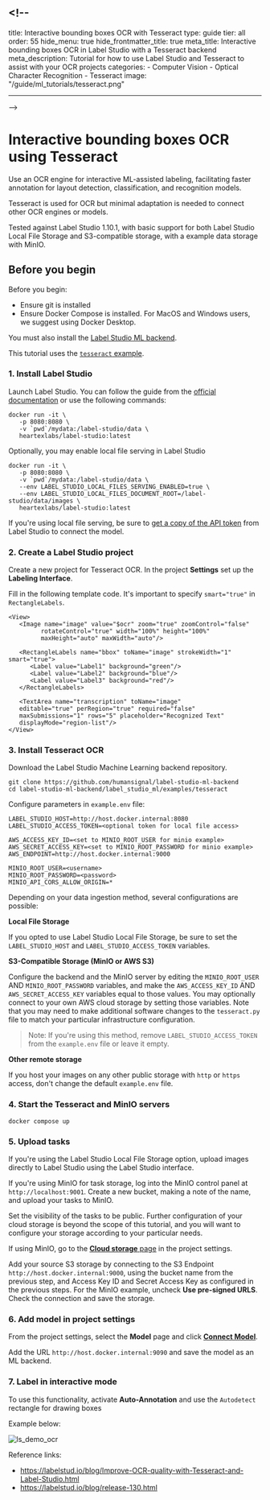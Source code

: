 ## <!--

title: Interactive bounding boxes OCR with Tesseract
type: guide
tier: all
order: 55
hide_menu: true
hide_frontmatter_title: true
meta_title: Interactive bounding boxes OCR in Label Studio with a Tesseract backend
meta_description: Tutorial for how to use Label Studio and Tesseract to assist with your OCR projects
categories: - Computer Vision - Optical Character Recognition - Tesseract
image: "/guide/ml_tutorials/tesseract.png"

---

-->

# Interactive bounding boxes OCR using Tesseract

Use an OCR engine for interactive ML-assisted labeling, facilitating faster
annotation for layout detection, classification, and recognition
models.

Tesseract is used for OCR but minimal adaptation is needed to connect other OCR
engines or models.

Tested against Label Studio 1.10.1, with basic support for both Label Studio
Local File Storage and S3-compatible storage, with a example data storage with
MinIO.

## Before you begin

Before you begin:

- Ensure git is installed
- Ensure Docker Compose is installed. For MacOS and Windows users,
  we suggest using Docker Desktop.

You must also install the [Label Studio ML backend](https://github.com/HumanSignal/label-studio-ml-backend?tab=readme-ov-file#quickstart).

This tutorial uses the [`tesseract` example](https://github.com/HumanSignal/label-studio-ml-backend/tree/master/label_studio_ml/examples/tesseract).

### 1. Install Label Studio

Launch Label Studio. You can follow the guide from the [official documentation](https://labelstud.io/guide/install.html) or use the following commands:

```
docker run -it \
   -p 8080:8080 \
   -v `pwd`/mydata:/label-studio/data \
   heartexlabs/label-studio:latest
```

Optionally, you may enable local file serving in Label Studio

```
docker run -it \
   -p 8080:8080 \
   -v `pwd`/mydata:/label-studio/data \
   --env LABEL_STUDIO_LOCAL_FILES_SERVING_ENABLED=true \
   --env LABEL_STUDIO_LOCAL_FILES_DOCUMENT_ROOT=/label-studio/data/images \
   heartexlabs/label-studio:latest
```

If you're using local file serving, be sure to [get a copy of the API token](https://labelstud.io/guide/user_account#Access-token) from
Label Studio to connect the model.

### 2. Create a Label Studio project

Create a new project for Tesseract OCR. In the project **Settings** set up the **Labeling Interface**.

Fill in the following template code. It's important to specify `smart="true"` in `RectangleLabels`.

```
<View>
   <Image name="image" value="$ocr" zoom="true" zoomControl="false"
         rotateControl="true" width="100%" height="100%"
         maxHeight="auto" maxWidth="auto"/>

   <RectangleLabels name="bbox" toName="image" strokeWidth="1" smart="true">
      <Label value="Label1" background="green"/>
      <Label value="Label2" background="blue"/>
      <Label value="Label3" background="red"/>
   </RectangleLabels>

   <TextArea name="transcription" toName="image"
   editable="true" perRegion="true" required="false"
   maxSubmissions="1" rows="5" placeholder="Recognized Text"
   displayMode="region-list"/>
</View>
```

### 3. Install Tesseract OCR

Download the Label Studio Machine Learning backend repository.

```
git clone https://github.com/humansignal/label-studio-ml-backend
cd label-studio-ml-backend/label_studio_ml/examples/tesseract
```

Configure parameters in `example.env` file:

```
LABEL_STUDIO_HOST=http://host.docker.internal:8080
LABEL_STUDIO_ACCESS_TOKEN=<optional token for local file access>

AWS_ACCESS_KEY_ID=<set to MINIO_ROOT_USER for minio example>
AWS_SECRET_ACCESS_KEY=<set to MINIO_ROOT_PASSWORD for minio example>
AWS_ENDPOINT=http://host.docker.internal:9000

MINIO_ROOT_USER=<username>
MINIO_ROOT_PASSWORD=<password>
MINIO_API_CORS_ALLOW_ORIGIN=*
```

Depending on your data ingestion method, several configurations are possible:

**Local File Storage**

If you opted to use Label Studio Local File Storage, be sure to set the `LABEL_STUDIO_HOST` and `LABEL_STUDIO_ACCESS_TOKEN` variables.

**S3-Compatible Storage (MinIO or AWS S3)**

Configure the backend and the MinIO server by editing the `MINIO_ROOT_USER` AND `MINIO_ROOT_PASSWORD` variables, and make the
`AWS_ACCESS_KEY_ID` AND `AWS_SECRET_ACCESS_KEY` variables equal to those values. You may optionally connect to your
own AWS cloud storage by setting those variables. Note that you may need to make additional software changes to the
`tesseract.py` file to match your particular infrastructure configuration.

> Note: If you're using this method, remove `LABEL_STUDIO_ACCESS_TOKEN` from the `example.env` file or leave it empty.

**Other remote storage**

If you host your images on any other public storage with `http` or `https` access, don't change the default `example.env` file.

### 4. Start the Tesseract and MinIO servers

```
docker compose up
```

### 5. Upload tasks

If you're using the Label Studio Local File Storage option, upload images
directly to Label Studio using the Label Studio interface.

If you're using MinIO for task storage, log into the MinIO control panel at
`http://localhost:9001`. Create a new bucket, making a note of the name, and
upload your tasks to MinIO.

Set the visibility of the tasks to be public.
Further configuration of your cloud storage is beyond the scope of this
tutorial, and you will want to configure your storage according to your
particular needs.

If using MinIO, go to the [**Cloud storage** page](https://labelstud.io/guide/project_settings#Cloud-storage) in the project settings.

Add your source S3 storage by connecting to the S3 Endpoint
`http://host.docker.internal:9000`, using the bucket name from the previous
step, and Access Key ID and Secret Access Key as configured in the previous
steps. For the MinIO example, uncheck **Use pre-signed URLS**. Check the
connection and save the storage.

### 6. Add model in project settings

From the project settings, select the **Model** page and click [**Connect Model**](https://labelstud.io/guide/ml#Connect-the-model-to-Label-Studio).

Add the URL `http://host.docker.internal:9090` and save the model as an ML backend.

### 7. Label in interactive mode

To use this functionality, activate **Auto-Annotation** and use the `Autodetect` rectangle for drawing boxes

Example below:

![ls_demo_ocr](https://user-images.githubusercontent.com/17755198/165186574-05f0236f-a5f2-4179-ac90-ef11123927bc.gif)

Reference links:

- https://labelstud.io/blog/Improve-OCR-quality-with-Tesseract-and-Label-Studio.html
- https://labelstud.io/blog/release-130.html
